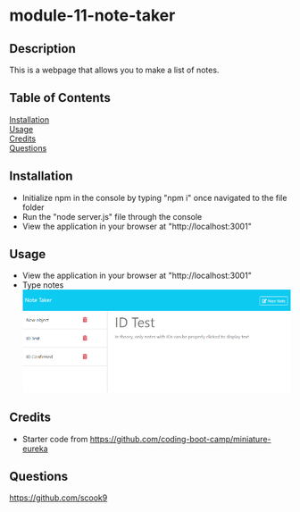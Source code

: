 # module-11-note-taker

## Description

This is a webpage that allows you to make a list of notes.

## Table of Contents

[Installation](#installation)  
 [Usage](#usage)  
[Credits](#credits)  
 [Questions](#questions)

## Installation

- Initialize npm in the console by typing "npm i" once navigated to the file folder
- Run the "node server.js" file through the console
- View the application in your browser at "http://localhost:3001"

## Usage

- View the application in your browser at "http://localhost:3001"
- Type notes  
  ![screenshot of web function](./images/capture.png/)

## Credits

- Starter code from https://github.com/coding-boot-camp/miniature-eureka

## Questions

https://github.com/scook9
